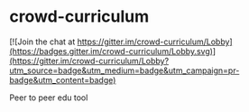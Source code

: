 # crowd-curriculum

[![Join the chat at https://gitter.im/crowd-curriculum/Lobby](https://badges.gitter.im/crowd-curriculum/Lobby.svg)](https://gitter.im/crowd-curriculum/Lobby?utm_source=badge&utm_medium=badge&utm_campaign=pr-badge&utm_content=badge)

Peer to peer edu tool
